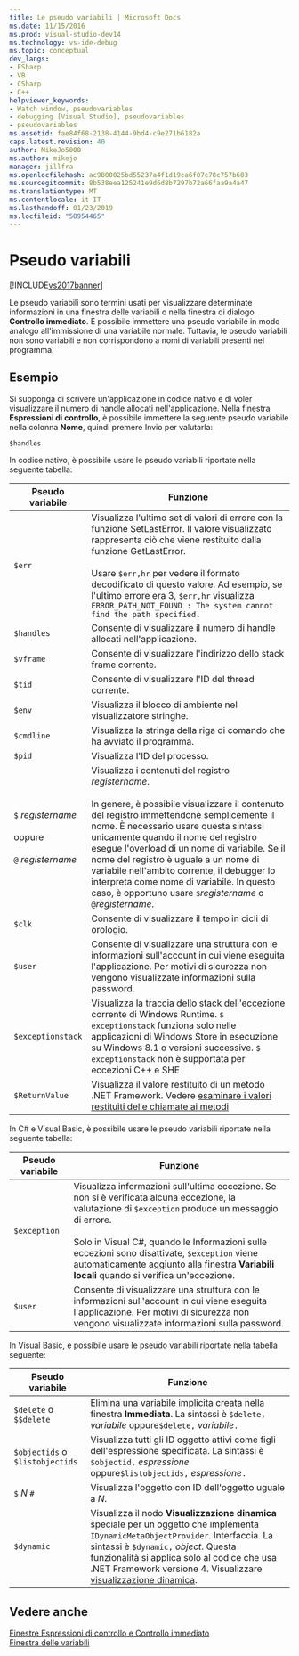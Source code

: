 ```yaml
---
title: Le pseudo variabili | Microsoft Docs
ms.date: 11/15/2016
ms.prod: visual-studio-dev14
ms.technology: vs-ide-debug
ms.topic: conceptual
dev_langs:
- FSharp
- VB
- CSharp
- C++
helpviewer_keywords:
- Watch window, pseudovariables
- debugging [Visual Studio], pseudovariables
- pseudovariables
ms.assetid: fae84f68-2138-4144-9bd4-c9e271b6182a
caps.latest.revision: 40
author: MikeJo5000
ms.author: mikejo
manager: jillfra
ms.openlocfilehash: ac9800025bd55237a4f1d19ca6f07c78c757b603
ms.sourcegitcommit: 8b538eea125241e9d6d8b7297b72a66faa9a4a47
ms.translationtype: MT
ms.contentlocale: it-IT
ms.lasthandoff: 01/23/2019
ms.locfileid: "58954465"
---
```

# <a name="pseudovariables"></a>Pseudo variabili
[!INCLUDE[vs2017banner](../includes/vs2017banner.md)]

Le pseudo variabili sono termini usati per visualizzare determinate informazioni in una finestra delle variabili o nella finestra di dialogo **Controllo immediato**. È possibile immettere una pseudo variabile in modo analogo all'immissione di una variabile normale. Tuttavia, le pseudo variabili non sono variabili e non corrispondono a nomi di variabili presenti nel programma.  
  
## <a name="example"></a>Esempio  
 Si supponga di scrivere un'applicazione in codice nativo e di voler visualizzare il numero di handle allocati nell'applicazione. Nella finestra **Espressioni di controllo**, è possibile immettere la seguente pseudo variabile nella colonna **Nome**, quindi premere Invio per valutarla:  
  
```  
$handles  
```  
  
 In codice nativo, è possibile usare le pseudo variabili riportate nella seguente tabella:  
  
|Pseudo variabile|Funzione|  
|--------------------|--------------|  
|`$err`|Visualizza l'ultimo set di valori di errore con la funzione SetLastError. Il valore visualizzato rappresenta ciò che viene restituito dalla funzione GetLastError.<br /><br /> Usare `$err,hr` per vedere il formato decodificato di questo valore. Ad esempio, se l'ultimo errore era 3, `$err,hr` visualizza `ERROR_PATH_NOT_FOUND : The system cannot find the path specified.`|  
|`$handles`|Consente di visualizzare il numero di handle allocati nell'applicazione.|  
|`$vframe`|Consente di visualizzare l'indirizzo dello stack frame corrente.|  
|`$tid`|Consente di visualizzare l'ID del thread corrente.|  
|`$env`|Visualizza il blocco di ambiente nel visualizzatore stringhe.|  
|`$cmdline`|Visualizza la stringa della riga di comando che ha avviato il programma.|  
|`$pid`|Visualizza l'ID del processo.|  
|`$` *registername*<br /><br /> oppure<br /><br /> `@` *registername*|Visualizza i contenuti del registro *registername*.<br /><br /> In genere, è possibile visualizzare il contenuto del registro immettendone semplicemente il nome. È necessario usare questa sintassi unicamente quando il nome del registro esegue l'overload di un nome di variabile. Se il nome del registro è uguale a un nome di variabile nell'ambito corrente, il debugger lo interpreta come nome di variabile. In questo caso, è opportuno usare `$`*registername* o `@`*registername*.|  
|`$clk`|Consente di visualizzare il tempo in cicli di orologio.|  
|`$user`|Consente di visualizzare una struttura con le informazioni sull'account in cui viene eseguita l'applicazione. Per motivi di sicurezza non vengono visualizzate informazioni sulla password.|  
|`$exceptionstack`|Visualizza la traccia dello stack dell'eccezione corrente di Windows Runtime. `$ exceptionstack` funziona solo nelle applicazioni di Windows Store in esecuzione su Windows 8.1 o versioni successive. `$ exceptionstack` non è supportata per eccezioni C++ e SHE|  
|`$ReturnValue`|Visualizza il valore restituito di un metodo .NET Framework. Vedere [esaminare i valori restituiti delle chiamate ai metodi](http://msdn.microsoft.com/library/e3245b37-8e2e-4200-ba84-133726e95f1f)|  
  
 In C# e Visual Basic, è possibile usare le pseudo variabili riportate nella seguente tabella:  
  
|Pseudo variabile|Funzione|  
|--------------------|--------------|  
|`$exception`|Visualizza informazioni sull'ultima eccezione. Se non si è verificata alcuna eccezione, la valutazione di `$exception` produce un messaggio di errore.<br /><br /> Solo in Visual C#, quando le Informazioni sulle eccezioni sono disattivate, `$exception` viene automaticamente aggiunto alla finestra **Variabili locali** quando si verifica un'eccezione.|  
|`$user`|Consente di visualizzare una struttura con le informazioni sull'account in cui viene eseguita l'applicazione. Per motivi di sicurezza non vengono visualizzate informazioni sulla password.|  
  
 In Visual Basic, è possibile usare le pseudo variabili riportate nella tabella seguente:  
  
|Pseudo variabile|Funzione|  
|--------------------|--------------|  
|`$delete` o `$$delete`|Elimina una variabile implicita creata nella finestra **Immediata**. La sintassi è `$delete,` *variabile* oppure`$delete,` *variabile*`.`|  
|`$objectids` o `$listobjectids`|Visualizza tutti gli ID oggetto attivi come figli dell'espressione specificata. La sintassi è `$objectid,` *espressione* oppure`$listobjectids,` *espressione*`.`|  
|`$` *N* `#`|Visualizza l'oggetto con ID dell'oggetto uguale a *N*.|  
|`$dynamic`|Visualizza il nodo **Visualizzazione dinamica** speciale per un oggetto che implementa `IDynamicMetaObjectProvider`. Interfaccia. La sintassi è `$dynamic,` *object*. Questa funzionalità si applica solo al codice che usa .NET Framework versione 4. Visualizzare [visualizzazione dinamica](http://msdn.microsoft.com/library/4c851b17-2c12-46a0-9828-eb6ea6f5c563).|  
  
## <a name="see-also"></a>Vedere anche  
 [Finestre Espressioni di controllo e Controllo immediato](../debugger/watch-and-quickwatch-windows.md)   
 [Finestra delle variabili](http://msdn.microsoft.com/library/ce0a67f6-2502-4b7a-ba45-cc32f8aeba3e)

